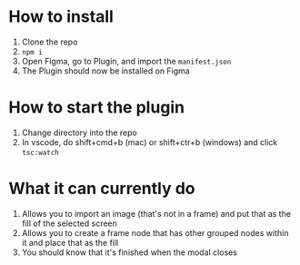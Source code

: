 # How to install

1. Clone the repo
2. `npm i`
3. Open Figma, go to Plugin, and import the `manifest.json`
4. The Plugin should now be installed on Figma

# How to start the plugin

1. Change directory into the repo
2. In vscode, do shift+cmd+b (mac) or shift+ctr+b (windows) and click `tsc:watch`

# What it can currently do

1. Allows you to import an image (that's not in a frame) and put that as the fill of the selected screen
2. Allows you to create a frame node that has other grouped nodes within it and place that as the fill
3. You should know that it's finished when the modal closes
